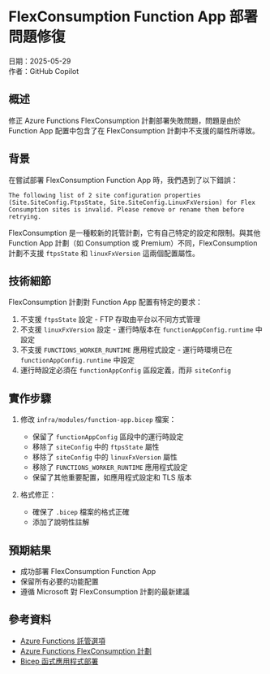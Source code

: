 # FlexConsumption Function App 部署問題修復

日期：2025-05-29  
作者：GitHub Copilot

## 概述

修正 Azure Functions FlexConsumption 計劃部署失敗問題，問題是由於 Function App 配置中包含了在 FlexConsumption 計劃中不支援的屬性所導致。

## 背景

在嘗試部署 FlexConsumption Function App 時，我們遇到了以下錯誤：

```
The following list of 2 site configuration properties (Site.SiteConfig.FtpsState, Site.SiteConfig.LinuxFxVersion) for Flex Consumption sites is invalid. Please remove or rename them before retrying.
```

FlexConsumption 是一種較新的託管計劃，它有自己特定的設定和限制。與其他 Function App 計劃（如 Consumption 或 Premium）不同，FlexConsumption 計劃不支援 `ftpsState` 和 `linuxFxVersion` 這兩個配置屬性。

## 技術細節

FlexConsumption 計劃對 Function App 配置有特定的要求：

1. 不支援 `ftpsState` 設定 - FTP 存取由平台以不同方式管理
2. 不支援 `linuxFxVersion` 設定 - 運行時版本在 `functionAppConfig.runtime` 中設定
3. 不支援 `FUNCTIONS_WORKER_RUNTIME` 應用程式設定 - 運行時環境已在 `functionAppConfig.runtime` 中設定
4. 運行時設定必須在 `functionAppConfig` 區段定義，而非 `siteConfig`

## 實作步驟

1. 修改 `infra/modules/function-app.bicep` 檔案：
   - 保留了 `functionAppConfig` 區段中的運行時設定
   - 移除了 `siteConfig` 中的 `ftpsState` 屬性
   - 移除了 `siteConfig` 中的 `linuxFxVersion` 屬性
   - 移除了 `FUNCTIONS_WORKER_RUNTIME` 應用程式設定
   - 保留了其他重要配置，如應用程式設定和 TLS 版本

2. 格式修正：
   - 確保了 `.bicep` 檔案的格式正確
   - 添加了說明性註解

## 預期結果

- 成功部署 FlexConsumption Function App
- 保留所有必要的功能配置
- 遵循 Microsoft 對 FlexConsumption 計劃的最新建議

## 參考資料

- [Azure Functions 託管選項](https://learn.microsoft.com/zh-tw/azure/azure-functions/functions-scale)
- [Azure Functions FlexConsumption 計劃](https://azure.microsoft.com/zh-tw/updates/public-preview-azure-functions-on-dedicated-plan-with-flex-consumption-option/)
- [Bicep 函式應用程式部署](https://learn.microsoft.com/zh-tw/azure/templates/microsoft.web/sites?pivots=deployment-language-bicep)
